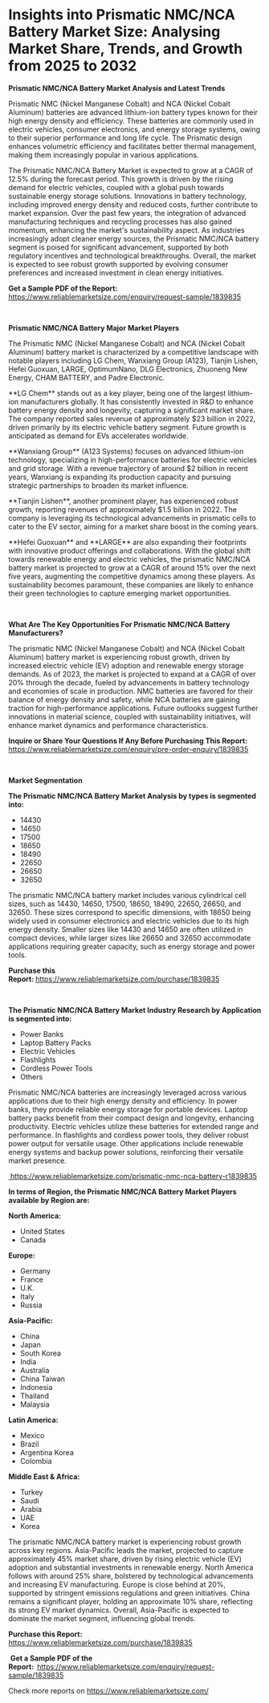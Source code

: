 <p><h1>Insights into Prismatic NMC/NCA Battery Market Size: Analysing Market Share, Trends, and Growth from 2025 to 2032</h1></p><p><strong>Prismatic NMC/NCA Battery Market Analysis and Latest Trends</strong></p>
<p><p>Prismatic NMC (Nickel Manganese Cobalt) and NCA (Nickel Cobalt Aluminum) batteries are advanced lithium-ion battery types known for their high energy density and efficiency. These batteries are commonly used in electric vehicles, consumer electronics, and energy storage systems, owing to their superior performance and long life cycle. The Prismatic design enhances volumetric efficiency and facilitates better thermal management, making them increasingly popular in various applications.</p><p>The Prismatic NMC/NCA Battery Market is expected to grow at a CAGR of 12.5% during the forecast period. This growth is driven by the rising demand for electric vehicles, coupled with a global push towards sustainable energy storage solutions. Innovations in battery technology, including improved energy density and reduced costs, further contribute to market expansion. Over the past few years, the integration of advanced manufacturing techniques and recycling processes has also gained momentum, enhancing the market's sustainability aspect. As industries increasingly adopt cleaner energy sources, the Prismatic NMC/NCA battery segment is poised for significant advancement, supported by both regulatory incentives and technological breakthroughs. Overall, the market is expected to see robust growth supported by evolving consumer preferences and increased investment in clean energy initiatives.</p></p>
<p><strong>Get a Sample PDF of the Report:&nbsp;</strong> <a href="https://www.reliablemarketsize.com/enquiry/request-sample/1839835?utm_campaign=3092&utm_medium=2&utm_source=Github&utm_content=ia&utm_term=07042025&utm_id=prismatic-nmcnca-battery">https://www.reliablemarketsize.com/enquiry/request-sample/1839835</a></p>
<p>&nbsp;</p>
<p><strong>Prismatic NMC/NCA Battery Major Market Players</strong></p>
<p><p>The Prismatic NMC (Nickel Manganese Cobalt) and NCA (Nickel Cobalt Aluminum) battery market is characterized by a competitive landscape with notable players including LG Chem, Wanxiang Group (A123), Tianjin Lishen, Hefei Guoxuan, LARGE, OptimumNano, DLG Electronics, Zhuoneng New Energy, CHAM BATTERY, and Padre Electronic. </p><p>**LG Chem** stands out as a key player, being one of the largest lithium-ion manufacturers globally. It has consistently invested in R&D to enhance battery energy density and longevity, capturing a significant market share. The company reported sales revenue of approximately $23 billion in 2022, driven primarily by its electric vehicle battery segment. Future growth is anticipated as demand for EVs accelerates worldwide.</p><p>**Wanxiang Group** (A123 Systems) focuses on advanced lithium-ion technology, specializing in high-performance batteries for electric vehicles and grid storage. With a revenue trajectory of around $2 billion in recent years, Wanxiang is expanding its production capacity and pursuing strategic partnerships to broaden its market influence.</p><p>**Tianjin Lishen**, another prominent player, has experienced robust growth, reporting revenues of approximately $1.5 billion in 2022. The company is leveraging its technological advancements in prismatic cells to cater to the EV sector, aiming for a market share boost in the coming years.</p><p>**Hefei Guoxuan** and **LARGE** are also expanding their footprints with innovative product offerings and collaborations. With the global shift towards renewable energy and electric vehicles, the prismatic NMC/NCA battery market is projected to grow at a CAGR of around 15% over the next five years, augmenting the competitive dynamics among these players. As sustainability becomes paramount, these companies are likely to enhance their green technologies to capture emerging market opportunities.</p></p>
<p>&nbsp;</p>
<p><strong>What Are The Key Opportunities For Prismatic NMC/NCA Battery Manufacturers?</strong></p>
<p><p>The prismatic NMC (Nickel Manganese Cobalt) and NCA (Nickel Cobalt Aluminum) battery market is experiencing robust growth, driven by increased electric vehicle (EV) adoption and renewable energy storage demands. As of 2023, the market is projected to expand at a CAGR of over 20% through the decade, fueled by advancements in battery technology and economies of scale in production. NMC batteries are favored for their balance of energy density and safety, while NCA batteries are gaining traction for high-performance applications. Future outlooks suggest further innovations in material science, coupled with sustainability initiatives, will enhance market dynamics and performance characteristics.</p></p>
<p><strong>Inquire or Share Your Questions If Any Before Purchasing This Report:</strong> <a href="https://www.reliablemarketsize.com/enquiry/pre-order-enquiry/1839835?utm_campaign=3092&utm_medium=2&utm_source=Github&utm_content=ia&utm_term=07042025&utm_id=prismatic-nmcnca-battery">https://www.reliablemarketsize.com/enquiry/pre-order-enquiry/1839835</a></p>
<p>&nbsp;</p>
<p><strong>Market Segmentation</strong></p>
<p><strong>The Prismatic NMC/NCA Battery Market Analysis by types is segmented into:</strong></p>
<p><ul><li>14430</li><li>14650</li><li>17500</li><li>18650</li><li>18490</li><li>22650</li><li>26650</li><li>32650</li></ul></p>
<p><p>The prismatic NMC/NCA battery market includes various cylindrical cell sizes, such as 14430, 14650, 17500, 18650, 18490, 22650, 26650, and 32650. These sizes correspond to specific dimensions, with 18650 being widely used in consumer electronics and electric vehicles due to its high energy density. Smaller sizes like 14430 and 14650 are often utilized in compact devices, while larger sizes like 26650 and 32650 accommodate applications requiring greater capacity, such as energy storage and power tools.</p></p>
<p><strong>Purchase this Report:&nbsp;</strong><a href="https://www.reliablemarketsize.com/purchase/1839835?utm_campaign=3092&utm_medium=2&utm_source=Github&utm_content=ia&utm_term=07042025&utm_id=prismatic-nmcnca-battery">https://www.reliablemarketsize.com/purchase/1839835</a></p>
<p>&nbsp;</p>
<p><strong>The Prismatic NMC/NCA Battery Market Industry Research by Application is segmented into:</strong></p>
<p><ul><li>Power Banks</li><li>Laptop Battery Packs</li><li>Electric Vehicles</li><li>Flashlights</li><li>Cordless Power Tools</li><li>Others</li></ul></p>
<p><p>Prismatic NMC/NCA batteries are increasingly leveraged across various applications due to their high energy density and efficiency. In power banks, they provide reliable energy storage for portable devices. Laptop battery packs benefit from their compact design and longevity, enhancing productivity. Electric vehicles utilize these batteries for extended range and performance. In flashlights and cordless power tools, they deliver robust power output for versatile usage. Other applications include renewable energy systems and backup power solutions, reinforcing their versatile market presence.</p></p>
<p><a href="https://www.reliablemarketsize.com/prismatic-nmc-nca-battery-r1839835?utm_campaign=3092&utm_medium=2&utm_source=Github&utm_content=ia&utm_term=07042025&utm_id=prismatic-nmcnca-battery">&nbsp;https://www.reliablemarketsize.com/prismatic-nmc-nca-battery-r1839835</a></p>
<p><strong>In terms of Region, the Prismatic NMC/NCA Battery Market Players available by Region are:</strong></p>
<p>
    <p> <strong> North America: </strong>
        <ul>
            <li>United States</li>
            <li>Canada</li>
        </ul>
        </p> 
    <p> <strong> Europe: </strong>
        <ul>
            <li>Germany</li>
            <li>France</li>
            <li>U.K.</li>
            <li>Italy</li>
            <li>Russia</li>
        </ul>
        </p> 
    <p> <strong> Asia-Pacific: </strong>
        <ul>
            <li>China</li>
            <li>Japan</li>
            <li>South Korea</li>
            <li>India</li>
            <li>Australia</li>
            <li>China Taiwan</li>
            <li>Indonesia</li>
            <li>Thailand</li>
            <li>Malaysia</li>
        </ul>
        </p> 
    <p> <strong> Latin America: </strong>
        <ul>
            <li>Mexico</li>
            <li>Brazil</li>
            <li>Argentina Korea</li>
            <li>Colombia</li>
        </ul>
        </p> 
    <p> <strong> Middle East & Africa: </strong>
        <ul>
            <li>Turkey</li>
            <li>Saudi</li>
            <li>Arabia</li>
            <li>UAE</li>
            <li>Korea</li>
        </ul>
    </p>
    </p>
<p><p>The prismatic NMC/NCA battery market is experiencing robust growth across key regions. Asia-Pacific leads the market, projected to capture approximately 45% market share, driven by rising electric vehicle (EV) adoption and substantial investments in renewable energy. North America follows with around 25% share, bolstered by technological advancements and increasing EV manufacturing. Europe is close behind at 20%, supported by stringent emissions regulations and green initiatives. China remains a significant player, holding an approximate 10% share, reflecting its strong EV market dynamics. Overall, Asia-Pacific is expected to dominate the market segment, influencing global trends.</p></p>
<p><strong>Purchase this Report: </strong><a href="https://www.reliablemarketsize.com/purchase/1839835?utm_campaign=3092&utm_medium=2&utm_source=Github&utm_content=ia&utm_term=07042025&utm_id=prismatic-nmcnca-battery">https://www.reliablemarketsize.com/purchase/1839835</a></p>
<p>&nbsp;<strong>Get a Sample PDF of the Report:&nbsp;&nbsp;</strong><a href="https://www.reliablemarketsize.com/enquiry/request-sample/1839835?utm_campaign=3092&utm_medium=2&utm_source=Github&utm_content=ia&utm_term=07042025&utm_id=prismatic-nmcnca-battery">https://www.reliablemarketsize.com/enquiry/request-sample/1839835</a></p>
<p><strong></strong></p>
<p>Check more reports on <a href="https://www.reliablemarketsize.com/?utm_campaign=3092&utm_medium=2&utm_source=Github&utm_content=ia&utm_term=07042025&utm_id=prismatic-nmcnca-battery">https://www.reliablemarketsize.com/</a></p>